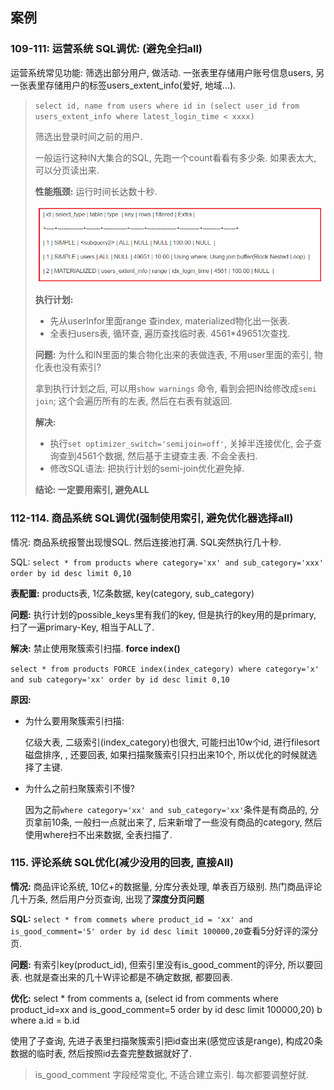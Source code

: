 ## 案例

### 109-111: 运营系统 SQL调优: (避免全扫all)

运营系统常见功能: 筛选出部分用户, 做活动. 一张表里存储用户账号信息users, 另一张表里存储用户的标签users_extent_info(爱好, 地域...).

> `select id, name from users where id in (select user_id from users_extent_info where latest_login_time < xxxx)`
>
> 筛选出登录时间之前的用户.
>
> 一般运行这种IN大集合的SQL, 先跑一个count看看有多少条.  如果表太大, 可以分页读出来. 
>
> **性能瓶颈:** 运行时间长达数十秒.
>
> ![image-20200920123341310](week11-%E6%A1%88%E4%BE%8B.assets/image-20200920123341310.png)
>
> **执行计划:**
>
> - 先从userInfor里面range 查index, materialized物化出一张表<subquery2>.
> - 全表扫users表, 循环查, 遍历查找临时表. 4561*49651次查找.
>
> **问题:** 为什么和IN里面的集合物化出来的表做连表, 不用user里面的索引, 物化表也没有索引?
>
> 拿到执行计划之后, 可以用`show warnings` 命令, 看到会把IN给修改成`semi join`; 这个会遍历所有的左表, 然后在右表有就返回. 
>
> **解决:** 
>
> - 执行`set optimizer_switch='semijoin=off'`, 关掉半连接优化, 会子查询查到4561个数据, 然后基于主键查主表. 不会全表扫. 
> - 修改SQL语法: 把执行计划的semi-join优化避免掉.
>
> **结论: 一定要用索引, 避免ALL**







### 112-114. 商品系统 SQL调优(强制使用索引, 避免优化器选择all)

情况: 商品系统报警出现慢SQL. 然后连接池打满. SQL突然执行几十秒.

SQL: `select * from products where category='xx' and sub_category='xxx' order by id desc limit 0,10`

**表配置:** products表, 1亿条数据, key(category, sub_category)

**问题:** 执行计划的possible_keys里有我们的key, 但是执行的key用的是primary, 扫了一遍primary-Key, 相当于ALL了. 

**解决:** 禁止使用聚簇索引扫描. **force index()**

`select * from products FORCE index(index_category) where category='x' and sub category='xx' order by id desc limit 0,10` 

**原因:** 

- 为什么要用聚簇索引扫描:

  亿级大表, 二级索引(index_category)也很大, 可能扫出10w个id, 进行filesort磁盘排序, , 还要回表, 如果扫描聚簇索引只扫出来10个, 所以优化的时候就选择了主键.

- 为什么之前扫聚簇索引不慢?

  因为之前`where category='xx' and sub_category='xx'`条件是有商品的, 分页拿前10条, 一般扫一点就出来了, 后来新增了一些没有商品的category, 然后使用where扫不出来数据, 全表扫描了. 







### 115. 评论系统 SQL优化(减少没用的回表, 直接All)

**情况:** 商品评论系统, 10亿+的数据量, 分库分表处理, 单表百万级别. 热门商品评论几十万条, 然后用户分页查询, 出现了**深度分页问题**

**SQL:** `select * from commets where product_id = 'xx' and is_good_comment='5' order by id desc limit 100000,20`查看5分好评的深分页. 

**问题:** 有索引key(product_id), 但索引里没有is_good_comment的评分, 所以要回表. 也就是查出来的几十W评论都是不确定数据, 都要回表. 

**优化:** select * from comments a, (select id from comments where product_id=xx and is_good_comment=5 order by id desc limit 100000,20) b where a.id = b.id

使用了子查询, 先进子表里扫描聚簇索引把id查出来(感觉应该是range), 构成20条数据的临时表, 然后按照id去查完整数据就好了.

> is_good_comment 字段经常变化, 不适合建立索引. 每次都要调整好就. 

















